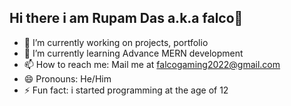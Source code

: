 ## Hi there i am Rupam Das a.k.a falco👋

- 🔭 I’m currently working on projects, portfolio
- 🌱 I’m currently learning Advance MERN development
- 📫 How to reach me: Mail me at falcogaming2022@gmail.com
- 😄 Pronouns: He/Him
- ⚡ Fun fact: i started programming at the age of 12
